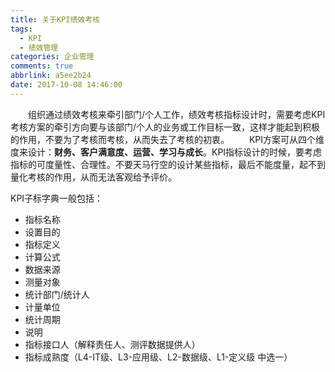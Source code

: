 ```yaml
---
title: 关于KPI绩效考核
tags:
  - KPI
  - 绩效管理
categories: 企业管理
comments: true
abbrlink: a5ee2b24
date: 2017-10-08 14:46:00
---
```

　　组织通过绩效考核来牵引部门/个人工作，绩效考核指标设计时，需要考虑KPI考核方案的牵引方向要与该部门/个人的业务或工作目标一致，这样才能起到积极的作用，不要为了考核而考核，从而失去了考核的初衷。
　　KPI方案可从四个维度来设计：**财务、客户满意度、运营、学习与成长**。KPI指标设计的时候，要考虑指标的可度量性、合理性。不要天马行空的设计某些指标，最后不能度量，起不到量化考核的作用，从而无法客观给予评价。

KPI子标字典一般包括：
- 指标名称
- 设置目的
- 指标定义
- 计算公式
- 数据来源
- 测量对象
- 统计部门/统计人
- 计量单位
- 统计周期
- 说明
- 指标接口人（解释责任人、测评数据提供人）
- 指标成熟度（L4-IT级、L3-应用级、L2-数据级、L1-定义级  中选一）
